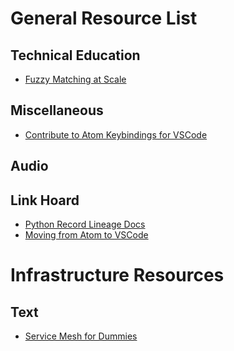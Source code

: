 # General Resource List

## Technical Education
- [Fuzzy Matching at Scale][2]

## Miscellaneous
- [Contribute to Atom Keybindings for VSCode][1]

## Audio
<!-- Add audio resources here -->

## Link Hoard
- [Python Record Lineage Docs][3]
- [Moving from Atom to VSCode][4]

# Infrastructure Resources
## Text
- [Service Mesh for Dummies][5]

<!-- Links -->
[1]: https://code.visualstudio.com/api/references/contribution-points#contributeskeybindings
[2]: https://towardsdatascience.com/fuzzy-matching-at-scale-84f2bfd0c536
[3]: https://recordlinkage.readthedocs.io/en/latest/ref-datasets.html
[4]: https://medium.com/@samuells/how-i-moved-from-atom-to-vs-code-7c2a1bb9d08c
[5]: https://www.vmware.com/content/dam/learn/en/amer/fy21/pdf/498818_Service_Mesh_for_Dummies.pdf